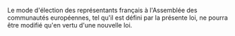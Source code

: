 Le mode d'élection des représentants français à l'Assemblée des communautés européennes, tel qu'il est défini par la présente loi, ne pourra être modifié qu'en vertu d'une nouvelle loi.
